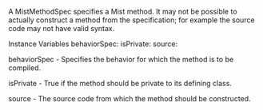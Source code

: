 A MistMethodSpec specifies a Mist method. It may not be possible to actually construct a method from the specification; for example the source code may not have valid syntax.

Instance Variables
	behaviorSpec:	<MistBehaviorSpec>
	isPrivate:		<Boolean>
	source:		<String>

behaviorSpec
	- Specifies the behavior for which the method is to be compiled.
	
isPrivate
	- True if the method should be private to its defining class.

source
	- The source code from which the method should be constructed.